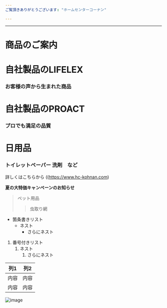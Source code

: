 ```yaml
---
ご覧頂きありがとうございます: "ホームセンターコーナン"

---
```



---

# 商品のご案内

# 自社製品のLIFELEX
### お客様の声から生まれた商品

# 自社製品のPROACT
### プロでも満足の品質

# 日用品
### トイレットペーパー 洗剤　など

詳しくはこちらから ((https://www.hc-kohnan.com)

**夏の大特価キャンペーンのお知らせ**

> ペット用品
>> 虫取り網


- 箇条書きリスト
  - ネスト
    - さらにネスト


1. 番号付きリスト
   1. ネスト
      1. さらにネスト


| 列1  | 列2  |
|-----|-----|
| 内容  | 内容  |
| 内容  | 内容  |

![image](/GHPages_WebSite/assets/images/logo-150.png)
